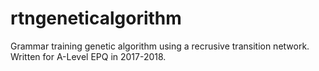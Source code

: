 # rtngeneticalgorithm
Grammar training genetic algorithm using a recrusive transition network. Written for A-Level EPQ in 2017-2018.
